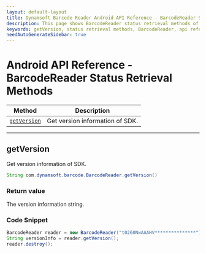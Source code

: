 ```yaml
---
layout: default-layout
title: Dynamsoft Barcode Reader Android API Reference - BarcodeReader Status Retrieval Methods
description: This page shows BarcodeReader status retrieval methods of Dynamsoft Barcode Reader for Android SDK.
keywords: getVersion, status retrieval methods, BarcodeReader, api reference, android
needAutoGenerateSidebar: true
---
```


# Android API Reference - BarcodeReader Status Retrieval Methods

  | Method               | Description |
  |----------------------|-------------|
  | [`getVersion`](#getversion) | Get version information of SDK.|

  ---

## getVersion

Get version information of SDK.

```java
String com.dynamsoft.barcode.BarcodeReader.getVersion()	
```

### Return value

The version information string.

### Code Snippet

```java
BarcodeReader reader = new BarcodeReader("t0260NwAAAHV***************");
String versionInfo = reader.getVersion();
reader.destroy();
```
